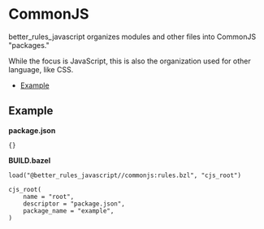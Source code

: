 # CommonJS

better_rules_javascript organizes modules and other files into CommonJS
"packages."

While the focus is JavaScript, this is also the organization used for other
language, like CSS.

<!-- START doctoc generated TOC please keep comment here to allow auto update -->
<!-- DON'T EDIT THIS SECTION, INSTEAD RE-RUN doctoc TO UPDATE -->

- [Example](#example)

<!-- END doctoc generated TOC please keep comment here to allow auto update -->

## Example

**package.json**

```bzl
{}
```

**BUILD.bazel**

```bzl
load("@better_rules_javascript//commonjs:rules.bzl", "cjs_root")

cjs_root(
    name = "root",
    descriptor = "package.json",
    package_name = "example",
)
```
